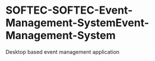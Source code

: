# SOFTEC-SOFTEC-Event-Management-SystemEvent-Management-System
Desktop based event management application
